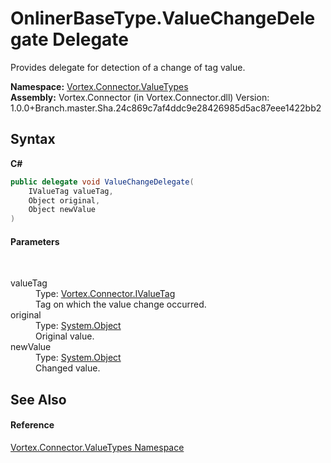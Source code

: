 # OnlinerBaseType.ValueChangeDelegate Delegate
 

Provides delegate for detection of a change of tag value.

**Namespace:**&nbsp;<a href="N_Vortex_Connector_ValueTypes.md">Vortex.Connector.ValueTypes</a><br />**Assembly:**&nbsp;Vortex.Connector (in Vortex.Connector.dll) Version: 1.0.0+Branch.master.Sha.24c869c7af4ddc9e28426985d5ac87eee1422bb2

## Syntax

**C#**<br />
``` C#
public delegate void ValueChangeDelegate(
	IValueTag valueTag,
	Object original,
	Object newValue
)
```


#### Parameters
&nbsp;<dl><dt>valueTag</dt><dd>Type: <a href="T_Vortex_Connector_IValueTag.md">Vortex.Connector.IValueTag</a><br />Tag on which the value change occurred.</dd><dt>original</dt><dd>Type: <a href="https://docs.microsoft.com/dotnet/api/system.object" target="_blank">System.Object</a><br />Original value.</dd><dt>newValue</dt><dd>Type: <a href="https://docs.microsoft.com/dotnet/api/system.object" target="_blank">System.Object</a><br />Changed value.</dd></dl>

## See Also


#### Reference
<a href="N_Vortex_Connector_ValueTypes.md">Vortex.Connector.ValueTypes Namespace</a><br />